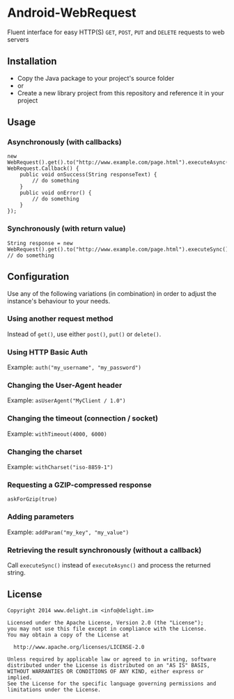 # Android-WebRequest

Fluent interface for easy HTTP(S) `GET`, `POST`, `PUT` and `DELETE` requests to web servers

## Installation

 * Copy the Java package to your project's source folder
 * or
 * Create a new library project from this repository and reference it in your project

## Usage

### Asynchronously (with callbacks)

```
new WebRequest().get().to("http://www.example.com/page.html").executeAsync(new WebRequest.Callback() {
	public void onSuccess(String responseText) {
		// do something
	}
	public void onError() {
		// do something
	}
});
```

### Synchronously (with return value)
```
String response = new WebRequest().get().to("http://www.example.com/page.html").executeSync();
// do something
```

## Configuration

Use any of the following variations (in combination) in order to adjust the instance's behaviour to your needs.

### Using another request method

Instead of `get()`, use either `post()`, `put()` or `delete()`.

### Using HTTP Basic Auth

Example: `auth("my_username", "my_password")`

### Changing the User-Agent header

Example: `asUserAgent("MyClient / 1.0")`

### Changing the timeout (connection / socket)

Example: `withTimeout(4000, 6000)`

### Changing the charset

Example: `withCharset("iso-8859-1")`

### Requesting a GZIP-compressed response

`askForGzip(true)`

### Adding parameters

Example: `addParam("my_key", "my_value")`

### Retrieving the result synchronously (without a callback)

Call `executeSync()` instead of `executeAsync()` and process the returned string.

## License

```
Copyright 2014 www.delight.im <info@delight.im>

Licensed under the Apache License, Version 2.0 (the "License");
you may not use this file except in compliance with the License.
You may obtain a copy of the License at

  http://www.apache.org/licenses/LICENSE-2.0

Unless required by applicable law or agreed to in writing, software
distributed under the License is distributed on an "AS IS" BASIS,
WITHOUT WARRANTIES OR CONDITIONS OF ANY KIND, either express or implied.
See the License for the specific language governing permissions and
limitations under the License.
```
